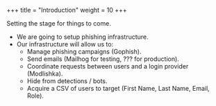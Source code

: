 +++
title = "Introduction"
weight = 10
+++


Setting the stage for things to come.

- We are going to setup phishing infrastructure.
- Our infrastructure will allow us to:
    - Manage phishing campaigns (Gophish).
    - Send emails (Mailhog for testing, ??? for production).
    - Coordinate requests between users and a login provider (Modlishka).
    - Hide from detections / bots.
    - Acquire a CSV of users to target (First Name, Last Name, Email, Role).
